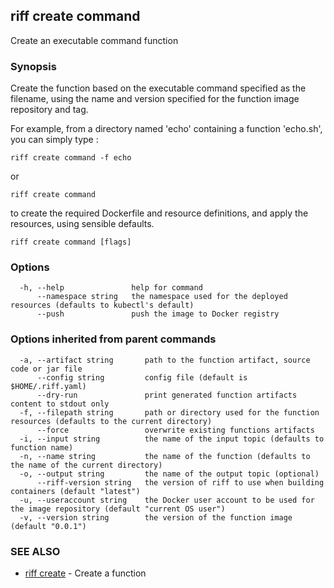 ## riff create command

Create an executable command function

### Synopsis

Create the function based on the executable command specified as the filename, using the name
and version specified for the function image repository and tag. 

For example, from a directory named 'echo' containing a function 'echo.sh', you can simply type :

    riff create command -f echo

  or

    riff create command

to create the required Dockerfile and resource definitions, and apply the resources, using sensible defaults.

```
riff create command [flags]
```

### Options

```
  -h, --help               help for command
      --namespace string   the namespace used for the deployed resources (defaults to kubectl's default)
      --push               push the image to Docker registry
```

### Options inherited from parent commands

```
  -a, --artifact string       path to the function artifact, source code or jar file
      --config string         config file (default is $HOME/.riff.yaml)
      --dry-run               print generated function artifacts content to stdout only
  -f, --filepath string       path or directory used for the function resources (defaults to the current directory)
      --force                 overwrite existing functions artifacts
  -i, --input string          the name of the input topic (defaults to function name)
  -n, --name string           the name of the function (defaults to the name of the current directory)
  -o, --output string         the name of the output topic (optional)
      --riff-version string   the version of riff to use when building containers (default "latest")
  -u, --useraccount string    the Docker user account to be used for the image repository (default "current OS user")
  -v, --version string        the version of the function image (default "0.0.1")
```

### SEE ALSO

* [riff create](riff_create.md)	 - Create a function

